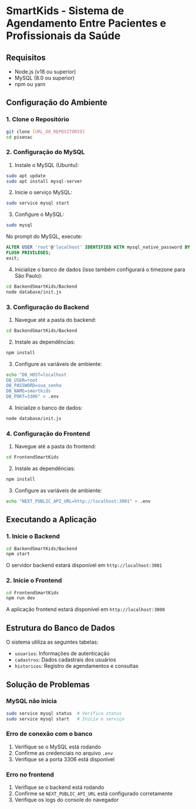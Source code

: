 # SmartKids - Sistema de Agendamento Entre Pacientes e Profissionais da Saúde

## Requisitos
- Node.js (v18 ou superior)
- MySQL (8.0 ou superior)
- npm ou yarn

## Configuração do Ambiente

### 1. Clone o Repositório
```bash
git clone [URL_DO_REPOSITÓRIO]
cd pisenac
```

### 2. Configuração do MySQL
1. Instale o MySQL (Ubuntu):
```bash
sudo apt update
sudo apt install mysql-server
```

2. Inicie o serviço MySQL:
```bash
sudo service mysql start
```

3. Configure o MySQL:
```bash
sudo mysql
```
No prompt do MySQL, execute:
```sql
ALTER USER 'root'@'localhost' IDENTIFIED WITH mysql_native_password BY 'sua_senha';
FLUSH PRIVILEGES;
exit;
```

4. Inicialize o banco de dados (isso também configurará o timezone para São Paulo):
```bash
cd BackendSmartKids/Backend
node database/init.js
```

### 3. Configuração do Backend

1. Navegue até a pasta do backend:
```bash
cd BackendSmartKids/Backend
```

2. Instale as dependências:
```bash
npm install
```

3. Configure as variáveis de ambiente:
```bash
echo "DB_HOST=localhost
DB_USER=root
DB_PASSWORD=sua_senha
DB_NAME=smartkids
DB_PORT=3306" > .env
```

4. Inicialize o banco de dados:
```bash
node database/init.js
```

### 4. Configuração do Frontend

1. Navegue até a pasta do frontend:
```bash
cd FrontendSmartKids
```

2. Instale as dependências:
```bash
npm install
```

3. Configure as variáveis de ambiente:
```bash
echo "NEXT_PUBLIC_API_URL=http://localhost:3001" > .env
```

## Executando a Aplicação

### 1. Inicie o Backend
```bash
cd BackendSmartKids/Backend
npm start
```
O servidor backend estará disponível em `http://localhost:3001`

### 2. Inicie o Frontend
```bash
cd FrontendSmartKids
npm run dev
```
A aplicação frontend estará disponível em `http://localhost:3000`

## Estrutura do Banco de Dados

O sistema utiliza as seguintes tabelas:
- `usuarios`: Informações de autenticação
- `cadastros`: Dados cadastrais dos usuários
- `historicos`: Registro de agendamentos e consultas

## Solução de Problemas

### MySQL não inicia
```bash
sudo service mysql status  # Verifica status
sudo service mysql start   # Inicia o serviço
```

### Erro de conexão com o banco
1. Verifique se o MySQL está rodando
2. Confirme as credenciais no arquivo `.env`
3. Verifique se a porta 3306 está disponível

### Erro no frontend
1. Verifique se o backend está rodando
2. Confirme se `NEXT_PUBLIC_API_URL` está configurado corretamente
3. Verifique os logs do console do navegador
